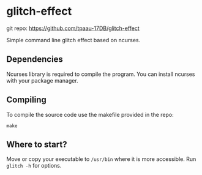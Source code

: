 # glitch-effect
git repo: https://github.com/tpaau-17DB/glitch-effect

Simple command line glitch effect based on ncurses.

## Dependencies
Ncurses library is required to compile the program. 
You can install ncurses with your package manager.

## Compiling
To compile the source code use the makefile provided in the repo:

```
make
```

## Where to start?
Move or copy your executable to `/usr/bin` where it is more accessible.
Run `glitch -h` for options.
